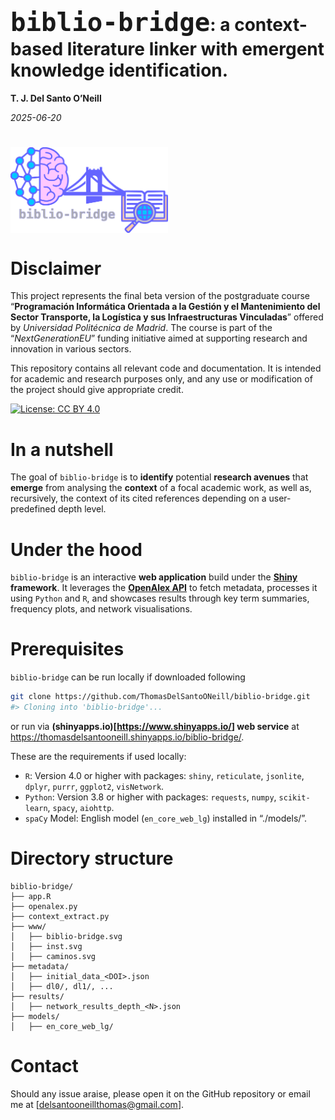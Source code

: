 <font size='30'>`biblio-bridge`</font>: a context-based literature
linker with emergent knowledge identification.
================
**T. J. Del Santo O’Neill**

*2025-06-20*

# <img src="www/biblio-bridge.svg" style='width: 50%; object-fit: contain; vertical-align:top'>

<!-- README.md is generated from README.Rmd. Please edit that file -->

# Disclaimer

This project represents the final beta version of the postgraduate
course “**Programación Informática Orientada a la Gestión y el
Mantenimiento del Sector Transporte, la Logística y sus Infraestructuras
Vinculadas**” offered by *Universidad Politécnica de Madrid*. The course
is part of the “*NextGenerationEU*” funding initiative aimed at
supporting research and innovation in various sectors.

This repository contains all relevant code and documentation. It is
intended for academic and research purposes only, and any use or
modification of the project should give appropriate credit.

<!-- badges: start -->

[![License: CC BY
4.0](https://img.shields.io/badge/License-CC%20BY%204.0-lightgrey.svg)](https://creativecommons.org/licenses/by/4.0/)
<!-- badges: end -->

# In a nutshell

The goal of `biblio-bridge` is to **identify** potential **research
avenues** that **emerge** from analysing the **context** of a focal
academic work, as well as, recursively, the context of its cited
references depending on a user-predefined depth level.

# Under the hood

`biblio-bridge` is an interactive **web application** build under the
**[Shiny](https://en.wikipedia.org/wiki/Shiny_(web_framework))
framework**. It leverages the **[OpenAlex
API](https://docs.openalex.org/how-to-use-the-api/api-overview)** to
fetch metadata, processes it using `Python` and `R`, and showcases
results through key term summaries, frequency plots, and network
visualisations.

# Prerequisites

`biblio-bridge` can be run locally if downloaded following

``` bash
git clone https://github.com/ThomasDelSantoONeill/biblio-bridge.git
#> Cloning into 'biblio-bridge'...
```

or run via **(shinyapps.io)\[<https://www.shinyapps.io/>\] web service**
at <https://thomasdelsantooneill.shinyapps.io/biblio-bridge/>.

These are the requirements if used locally:

- `R`: Version 4.0 or higher with packages: `shiny`, `reticulate`,
  `jsonlite`, `dplyr`, `purrr`, `ggplot2`, `visNetwork`.
- `Python`: Version 3.8 or higher with packages: `requests`, `numpy`,
  `scikit-learn`, `spacy`, `aiohttp`.
- `spaCy` Model: English model (`en_core_web_lg`) installed in
  “./models/”.

# Directory structure

``` plaintext
biblio-bridge/
├── app.R
├── openalex.py
├── context_extract.py
├── www/
│   ├── biblio-bridge.svg
│   ├── inst.svg
│   ├── caminos.svg
├── metadata/
│   ├── initial_data_<DOI>.json
│   ├── dl0/, dl1/, ...
├── results/
│   ├── network_results_depth_<N>.json
├── models/
│   ├── en_core_web_lg/
```

# Contact

Should any issue araise, please open it on the GitHub repository or
email me at \[<delsantooneillthomas@gmail.com>\].
